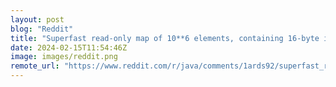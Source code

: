 ```yaml
---
layout: post
blog: "Reddit"
title: "Superfast read-only map of 10**6 elements, containing 16-byte integers"
date: 2024-02-15T11:54:46Z
image: images/reddit.png
remote_url: "https://www.reddit.com/r/java/comments/1ards92/superfast_readonly_map_of_106_elements_containing/"
---
```

